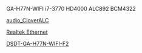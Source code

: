 GA-H77N-WIFI
i7-3770
HD4000
ALC892
BCM4322

[audio_CloverALC](https://github.com/toleda/audio_CloverALC)

[Realtek Ethernet](https://bitbucket.org/RehabMan/os-x-realtek-network)

[DSDT-GA-H77N-WIFI-F2](https://www.tonymacx86.com/dsdt-database)



